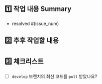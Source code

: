 ## 1️⃣ 작업 내용 Summary

- resolved #(issue_num)

## 2️⃣ 추후 작업할 내용

## 3️⃣ 체크리스트

- [ ] `develop` 브랜치의 최신 코드를 `pull` 받았나요?